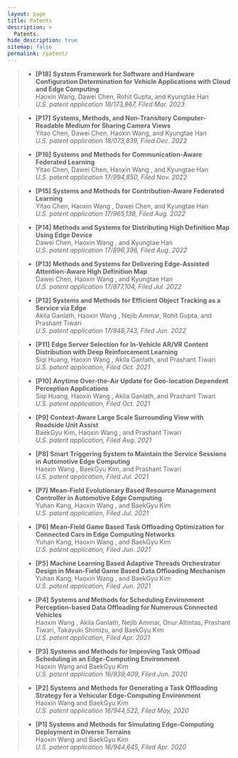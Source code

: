 ```yaml
---
layout: page
title: Patents
description: >
  Patents.
hide_description: true
sitemap: false
permalink: /patent/
---
```

> - **[P18]** **System Framework for Software and Hardware Configuration Determination for Vehicle Applications with Cloud and Edge Computing** <br>
> Haoxin Wang, Dawei Chen, Rohit Gupta, and Kyungtae Han <br>
> *U.S. patent application 18/173,867, Filed Mar. 2023* <br>

> - **[P17]** **Systems, Methods, and Non-Transitory Computer-Readable Medium for Sharing Camera Views** <br>
> Yitao Chen, Dawei Chen, Haoxin Wang, and Kyungtae Han <br>
> *U.S. patent application 18/073,839, Filed Dec. 2022* <br>

> - **[P16]** **Systems and Methods for Communication-Aware Federated Learning** <br>
> Yitao Chen, Dawei Chen,  Haoxin Wang , and Kyungtae Han <br>
> *U.S. patent application 17/994,850, Filed Nov. 2022* <br>

> - **[P15]** **Systems and Methods for Contribution-Aware Federated Learning** <br>
> Yitao Chen,  Haoxin Wang , Dawei Chen, and Kyungtae Han <br>
> *U.S. patent application 17/965,138, Filed Aug. 2022* <br>

> - **[P14]** **Methods and Systems for Distributing High Definition Map Using Edge Device** <br>
> Dawei Chen,  Haoxin Wang , and Kyungtae Han <br>
> *U.S. patent application 17/896,396, Filed Aug. 2022* <br>

> - **[P13]** **Methods and Systems for Delivering Edge-Assisted Attention-Aware High Definition Map** <br>
> Dawei Chen,  Haoxin Wang , and Kyungtae Han <br>
> *U.S. patent application 17/877,104, Filed Jul. 2022* <br>

> - **[P12]** **Systems and Methods for Efficient Object Tracking as a Service via Edge** <br>
> Akila Ganlath,  Haoxin Wang , Nejib Ammar, Rohit Gupta, and Prashant Tiwari <br>
> *U.S. patent application 17/848,743, Filed Jun. 2022* <br>

> - **[P11]** **Edge Server Selection for In-Vehicle AR/VR Content Distribution with Deep Reinforcement Learning** <br>
> Siqi Huang,  Haoxin Wang , Akila Ganlath, and Prashant Tiwari <br>
> *U.S. patent application, Filed Oct. 2021* <br>

> - **[P10]** **Anytime Over-the-Air Update for Geo-location Dependent Perception Applications** <br>
> Siqi Huang,  Haoxin Wang , Akila Ganlath, and Prashant Tiwari <br>
> *U.S. patent application, Filed Oct. 2021* <br>

> - **[P9]** **Context-Aware Large Scale Surrounding View with Roadside Unit Assist** <br>
> BaekGyu Kim,  Haoxin Wang , and Prashant Tiwari <br>
> *U.S. patent application, Filed Aug. 2021* <br>

> - **[P8]** **Smart Triggering System to Maintain the Service Sessions in Automotive Edge Computing** <br>
>  Haoxin Wang , BaekGyu Kim, and Prashant Tiwari <br>
> *U.S. patent application, Filed Jul. 2021* <br>

> - **[P7]** **Mean-Field Evolutionary Based Resource Management Controller in Automotive Edge Computing** <br>
> Yuhan Kang,  Haoxin Wang , and BaekGyu Kim <br>
> *U.S. patent application, Filed Jul. 2021* <br>

> - **[P6]** **Mean-Field Game Based Task Offloading Optimization for Connected Cars in Edge Computing Networks** <br>
> Yuhan Kang,  Haoxin Wang , and BaekGyu Kim <br>
> *U.S. patent application, Filed Jun. 2021* <br>

> - **[P5]** **Machine Learning Based Adaptive Threads Orchestrator Design in Mean-Field Game Based Data Offloading Mechanism** <br>
> Yuhan Kang,  Haoxin Wang , and BaekGyu Kim <br>
> *U.S. patent application, Filed Jun. 2021* <br>

> - **[P4]** **Systems and Methods for Scheduling Environment Perception-based Data Offloading for Numerous Connected Vehicles** <br>
>  Haoxin Wang , Akila Ganlath, Nejib Ammar, Onur Altintas, Prashant Tiwari, Takayuki Shimizu, and BaekGyu Kim <br>
> *U.S. patent application, Filed Apr. 2021* <br>

> - **[P3]** **Systems and Methods for Improving Task Offload Scheduling in an Edge-Computing Environment** <br>
>  Haoxin Wang  and BaekGyu Kim <br>
> *U.S. patent application 16/939,409, Filed Jun. 2020* <br>

> - **[P2]** **Systems and Methods for Generating a Task Offloading Strategy for a Vehicular Edge-Computing Environment** <br>
>  Haoxin Wang  and BaekGyu Kim <br>
> *U.S. patent application 16/944,522, Filed May, 2020* <br>

> - **[P1]** **Systems and Methods for Simulating Edge-Computing Deployment in Diverse Terrains** <br>
>  Haoxin Wang  and BaekGyu Kim <br>
> *U.S. patent application 16/944,645, Filed Apr. 2020* <br>

